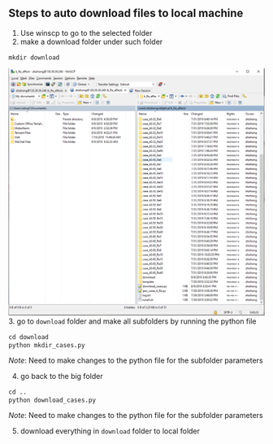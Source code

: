 ## Steps to auto download files to local machine
1. Use winscp to go to the selected folder
2. make a download folder under such folder
```
mkdir download
```
![pic1](pic1.png)
3. go to `download` folder and make all subfolders by running the python file
```
cd download
python mkdir_cases.py
```
*Note*: Need to make changes to the python file for the subfolder parameters

4. go back to the big folder
```
cd ..
python download_cases.py
```
*Note*: Need to make changes to the python file for the subfolder parameters

5. download everything in `download` folder to local folder
